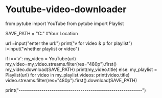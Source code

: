 # Youtube-video-downloader

from pytube import YouTube
from pytube import Playlist

SAVE_PATH = "C:\"  #Your Location

url =input("enter the url:")
print("v for video & p for playlist")
i=input("whether playlist or video")

if i=='v':
    my_video = YouTube(url)
    my_video=my_video.streams.filter(res="480p").first()
    my_video.download(SAVE_PATH)
    print(my_video.title)
else:
    my_playlist = Playlist(url)
    for video in my_playlist.videos:
        print(video.title)
        video.streams.filter(res="480p").first().download(SAVE_PATH)  
        
        
print("------------------------------------------------------------")
